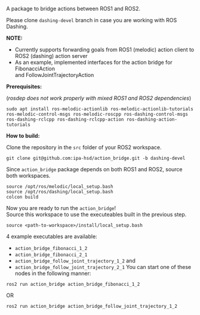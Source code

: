 A package to bridge actions between ROS1 and ROS2. 

Please clone `dashing-devel` branch in case you are working with ROS Dashing.

**NOTE:**   
- Currently supports forwarding goals from ROS1 (melodic) action client to ROS2 (dashing) action server
- As an example, implemented interfaces for the action bridge for FibonacciAction   
  and FollowJointTrajectoryAction  

**Prerequisites:**  

(*rosdep does not work properly with mixed ROS1 and ROS2 dependencies*)

```
sudo apt install ros-melodic-actionlib ros-melodic-actionlib-tutorials ros-melodic-control-msgs ros-melodic-roscpp ros-dashing-control-msgs ros-dashing-rclcpp ros-dashing-rclcpp-action ros-dashing-action-tutorials
```

**How to build:**  
  
Clone the repository in the `src` folder of your ROS2 workspace.
```
git clone git@github.com:ipa-hsd/action_bridge.git -b dashing-devel
```

Since `action_bridge` package depends on both ROS1 and ROS2, source both workspaces.
```
source /opt/ros/melodic/local_setup.bash
source /opt/ros/dashing/local_setup.bash
colcon build
```
Now you are ready to run the `action_bridge`!  
Source this workspace to use the executeables built in the previous step. 
```
source <path-to-workspace>/install/local_setup.bash
```
4 example executables are available:
- `action_bridge_fibonacci_1_2`
- `action_bridge_fibonacci_2_1`
- `action_bridge_follow_joint_trajectory_1_2` and
- `action_bridge_follow_joint_trajectory_2_1`
You can start one of these nodes in the following manner:
```
ros2 run action_bridge action_bridge_fibonacci_1_2
```
OR
```
ros2 run action_bridge action_bridge_follow_joint_trajectory_1_2
```









